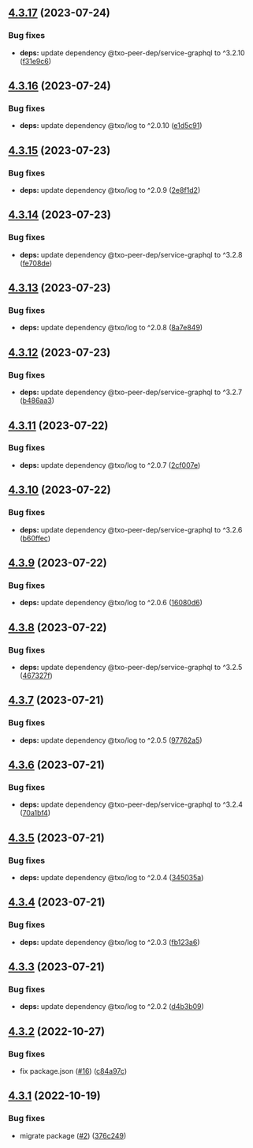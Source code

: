 ## [4.3.17](https://github.com/technology-studio/service-graphql/compare/v4.3.16...v4.3.17) (2023-07-24)


### Bug fixes

* **deps:** update dependency @txo-peer-dep/service-graphql to ^3.2.10 ([f31e9c6](https://github.com/technology-studio/service-graphql/commit/f31e9c6ffd7f259e098a30c2324bfcea845aaef6))

## [4.3.16](https://github.com/technology-studio/service-graphql/compare/v4.3.15...v4.3.16) (2023-07-24)


### Bug fixes

* **deps:** update dependency @txo/log to ^2.0.10 ([e1d5c91](https://github.com/technology-studio/service-graphql/commit/e1d5c91f95e286d9a7958d6586561f8d4e052c40))

## [4.3.15](https://github.com/technology-studio/service-graphql/compare/v4.3.14...v4.3.15) (2023-07-23)


### Bug fixes

* **deps:** update dependency @txo/log to ^2.0.9 ([2e8f1d2](https://github.com/technology-studio/service-graphql/commit/2e8f1d222ee0142eb3f9e78d1cca7133b5eb9455))

## [4.3.14](https://github.com/technology-studio/service-graphql/compare/v4.3.13...v4.3.14) (2023-07-23)


### Bug fixes

* **deps:** update dependency @txo-peer-dep/service-graphql to ^3.2.8 ([fe708de](https://github.com/technology-studio/service-graphql/commit/fe708de135007461f3de4dc028abac280788d566))

## [4.3.13](https://github.com/technology-studio/service-graphql/compare/v4.3.12...v4.3.13) (2023-07-23)


### Bug fixes

* **deps:** update dependency @txo/log to ^2.0.8 ([8a7e849](https://github.com/technology-studio/service-graphql/commit/8a7e849fcdbbdd0cd8bfb25bf15e5512e3218169))

## [4.3.12](https://github.com/technology-studio/service-graphql/compare/v4.3.11...v4.3.12) (2023-07-23)


### Bug fixes

* **deps:** update dependency @txo-peer-dep/service-graphql to ^3.2.7 ([b486aa3](https://github.com/technology-studio/service-graphql/commit/b486aa34346e0c2fe82f1d32375e85ba8672a013))

## [4.3.11](https://github.com/technology-studio/service-graphql/compare/v4.3.10...v4.3.11) (2023-07-22)


### Bug fixes

* **deps:** update dependency @txo/log to ^2.0.7 ([2cf007e](https://github.com/technology-studio/service-graphql/commit/2cf007e5e31451032d02630b19cec6e10ceb8451))

## [4.3.10](https://github.com/technology-studio/service-graphql/compare/v4.3.9...v4.3.10) (2023-07-22)


### Bug fixes

* **deps:** update dependency @txo-peer-dep/service-graphql to ^3.2.6 ([b60ffec](https://github.com/technology-studio/service-graphql/commit/b60ffec4cc8a3b7f2cebce4f6c39c4768e4c1baa))

## [4.3.9](https://github.com/technology-studio/service-graphql/compare/v4.3.8...v4.3.9) (2023-07-22)


### Bug fixes

* **deps:** update dependency @txo/log to ^2.0.6 ([16080d6](https://github.com/technology-studio/service-graphql/commit/16080d68921d762ba93e58d35840eba74c2bbc66))

## [4.3.8](https://github.com/technology-studio/service-graphql/compare/v4.3.7...v4.3.8) (2023-07-22)


### Bug fixes

* **deps:** update dependency @txo-peer-dep/service-graphql to ^3.2.5 ([467327f](https://github.com/technology-studio/service-graphql/commit/467327f51d2038d7ca2aab3263892ce9b8b800e7))

## [4.3.7](https://github.com/technology-studio/service-graphql/compare/v4.3.6...v4.3.7) (2023-07-21)


### Bug fixes

* **deps:** update dependency @txo/log to ^2.0.5 ([97762a5](https://github.com/technology-studio/service-graphql/commit/97762a512580bd33239fb02e4e28e475ba81ea4d))

## [4.3.6](https://github.com/technology-studio/service-graphql/compare/v4.3.5...v4.3.6) (2023-07-21)


### Bug fixes

* **deps:** update dependency @txo-peer-dep/service-graphql to ^3.2.4 ([70a1bf4](https://github.com/technology-studio/service-graphql/commit/70a1bf4b43bfe123a717bcdeeb174c25953f0437))

## [4.3.5](https://github.com/technology-studio/service-graphql/compare/v4.3.4...v4.3.5) (2023-07-21)


### Bug fixes

* **deps:** update dependency @txo/log to ^2.0.4 ([345035a](https://github.com/technology-studio/service-graphql/commit/345035aecff5b9bd06dddd1f239680fc0b31c2f4))

## [4.3.4](https://github.com/technology-studio/service-graphql/compare/v4.3.3...v4.3.4) (2023-07-21)


### Bug fixes

* **deps:** update dependency @txo/log to ^2.0.3 ([fb123a6](https://github.com/technology-studio/service-graphql/commit/fb123a680c36b2d1ae58c1ba5e943d980bc7aa41))

## [4.3.3](https://github.com/technology-studio/service-graphql/compare/v4.3.2...v4.3.3) (2023-07-21)


### Bug fixes

* **deps:** update dependency @txo/log to ^2.0.2 ([d4b3b09](https://github.com/technology-studio/service-graphql/commit/d4b3b09fed5e5163df02f11996d6308efc072d81))

## [4.3.2](https://github.com/technology-studio/service-graphql/compare/v4.3.1...v4.3.2) (2022-10-27)


### Bug fixes

* fix package.json ([#16](https://github.com/technology-studio/service-graphql/issues/16)) ([c84a97c](https://github.com/technology-studio/service-graphql/commit/c84a97c30927e58283def2161b8e1ce080a744a8))

## [4.3.1](https://github.com/technology-studio/service-graphql/compare/v4.3.0...v4.3.1) (2022-10-19)


### Bug fixes

* migrate package ([#2](https://github.com/technology-studio/service-graphql/issues/2)) ([376c249](https://github.com/technology-studio/service-graphql/commit/376c2494b667782d116b4e6e67dd65dfefad10fd))
